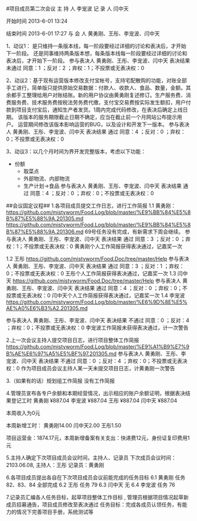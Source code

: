 #项目成员第二次会议
主 持 人 李宠波
记 录 人 闫中天

开始时间 2013-6-01 13:24

结束时间 2013-6-01 17:27
与 会 人 黄勇刚、王彤、李宠波、闫中天

1、动议1：
是只维持一条版本线，每一阶段要经过详细的讨论和表决后，才开始下一阶段。
还是同事维持两条版本想，每条版本线每一阶段要经过详细的讨论和表决后，才开始下一阶段。
参与表决人 黄勇刚、王彤、李宠波、闫中天
表决结果 未通过 同意：1 ；反对：2 ；弃权：1；不投票或无表决权：0

2、动议2：基于现有运营版本修改支付宝帐号，支持宅配散购的功能，对账全部手工进行，简单版只提供原始交易数据：付款人、收款人、食品、数量，金额。其余都手工整理给用户对账结账。新的用户协议由黄勇刚复述修订。生产服务费、消费服务费、技术服务费按税法劳务费代缴，支付宝交易费按实际发生额扣，用户付款到项目支付宝后，通知生产者发货。1周内完成代码修改，在表决后确定上线日期。
该版本的服务期限截止日期不确定，应当在截止前一个月网站公布提示用户。
运营期间修改该版本影响运营的BUG，以及设计和开发下一版本。
参与表决人 黄勇刚、王彤、李宠波、闫中天
表决结果    通过     同意：4 ；反对：0 ；弃权：0；不投票或无表决权：0

3、动议3：以几个月时间为界开发完整版本，考虑以下功能：
  * 份额
	* 取菜点
	* 外部物流、内部物流
	* 生产计划->食品 
参与表决人 黄勇刚、王彤、李宠波、闫中天
表决结果    通过     同意：4 ；反对：0 ；弃权：0；不投票或无表决权：0

##会议固定议程##
1.各项目成员提交工作日志，进行工作简报
1.1 黄勇刚：
https://github.com/mistyworm/Food.Log/blob/master/%E9%BB%84%E5%8B%87%E5%88%9A.201305.md
https://github.com/mistyworm/Food.Log/blob/master/%E9%BB%84%E5%8B%87%E5%88%9A.201306.md
69号任务没有完成，有新需求下周会继续。
参与表决人 黄勇刚、王彤、李宠波、闫中天
表决结果 通过 同意：3 ；反对：0 ；弃权：1；不投票或无表决权：0
黄勇刚个人工作简报获得表决通过，记嘉奖一次

1.2 王彤
https://github.com/mistyworm/Food.Doc/tree/master/Help
参与表决人 黄勇刚、王彤、李宠波、闫中天
表决结果 通过 同意：3 ；反对：1 ；弃权：0；不投票或无表决权：0
王彤个人工作简报获得表决通过，记嘉奖一次
1.3 闫中天
https://github.com/mistyworm/Food.Doc/tree/master/Help
参与表决人 黄勇刚、王彤、李宠波、闫中天
表决结果 通过 同意：4 ；反对：0 ；弃权：0；不投票或无表决权：0
闫中天个人工作简报获得表决通过，记嘉奖一次
1.4 李宠波
https://github.com/mistyworm/Food.Log/blob/master/%E6%9D%8E%E5%AE%A0%E6%B3%A2.201305.md

参与表决人 黄勇刚、王彤、李宠波、闫中天
表决结果 不通过 同意：0 ；反对：4 ；弃权：0；不投票或无表决权：0
李宠波工作简报未获得表决通过，计一次警告


2.上一次会议主持人提交项目日志，进行项目整体工作简报
https://github.com/mistyworm/Food.Log/blob/master/%E9%A1%B9%E7%9B%AE%E6%97%A5%E5%BF%97.201305.md
参与表决人 黄勇刚、王彤、李宠波、闫中天
表决结果 不通过 同意：0 ；反对：4 ；弃权：0；不投票或无表决权：0
作为项目成员会议主持人某一天未提交项目日志，计黄勇刚一次警告

3.（如果有的话）规划组工作简报
没有工作简报

4.管理员宣布各专户余额和本期经营情况，出示相应的账户余额证明，根据表决结果登记工时
黄勇刚  ¥887.04
李宠波	¥887.04
王彤	¥887.04
闫中天	¥887.04

本周收入为0元

本周新增工时：
黄勇刚14.00
闫中天2.00
王彤1.50

项目运营金：1874.17元，本周新增备案有关支出：快递费12元，身份证复印费用1元

5.主持人确定下次项目成员会议时间，主持人、记录员
下次成员会议时间：2103.06.08, 主持人：王彤 记录员：黄勇刚

6.各项目成员提出各自在下次项目成员会议前能完成的任务目标
6.1 黄勇刚
任务82、83、84 全部完成
6.2 王彤
任务 79
6.3 闫中天
无
6.4 李宠波
任务 76

7.记录员汇编各人任务目标，起草项目整体工作目标 , 管理员根据项目情况起草新成员招募通告，项目成员修改至表决通过
任务目标：完成各成员认领任务，有能力的情况下完善项目手册，系统测试等
